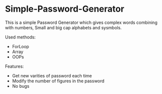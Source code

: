 # Simple-Password-Generator
This is a simple Password Generator which gives complex words combining with numbers, Small and big cap alphabets and sysmbols.

Used methods:

- ForLoop
- Array
- OOPs

Features:

- Get new varities of password each time
- Modify the number of figures in the password
- No bugs 
